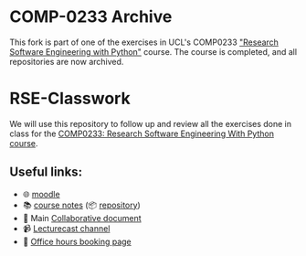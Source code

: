 # COMP-0233 Archive

This fork is part of one of the exercises in UCL's COMP0233 ["Research Software Engineering with Python"](https://github.com/UCL-COMP0233-22-23/RSE-Classwork) course. The course is completed, and all repositories are now archived.

# RSE-Classwork

We will use this repository to follow up and review all the exercises done in class for the
[COMP0233: Research Software Engineering With Python course](https://github-pages.ucl.ac.uk/rsd-engineeringcourse/).

## Useful links:

- 🌐 [moodle](https://moodle.ucl.ac.uk/course/view.php?id=1361)
- 📚 [course notes](https://github-pages.ucl.ac.uk/rsd-engineeringcourse/) (📦 [repository](https://github.com/ucl/rsd-engineeringcourse/))
- 📝 Main [Collaborative document](https://hackmd.io/PM2TRw1xS3ac3rNMPxeXbQ)
- 📹 [Lecturecast channel](https://moodle.ucl.ac.uk/mod/lti/view.php?id=4482448)
- 📆 [Office hours booking page](https://moodle.ucl.ac.uk/mod/url/view.php?id=4462883)
